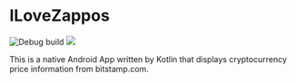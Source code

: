 # ILoveZappos

![Debug build](https://github.com/han801102/ILoveZappos/workflows/Debug%20build/badge.svg)
![](https://img.shields.io/github/v/release/han801102/ILoveZappos)

This is a native Android App written by Kotlin that displays cryptocurrency price information from bitstamp.com.
